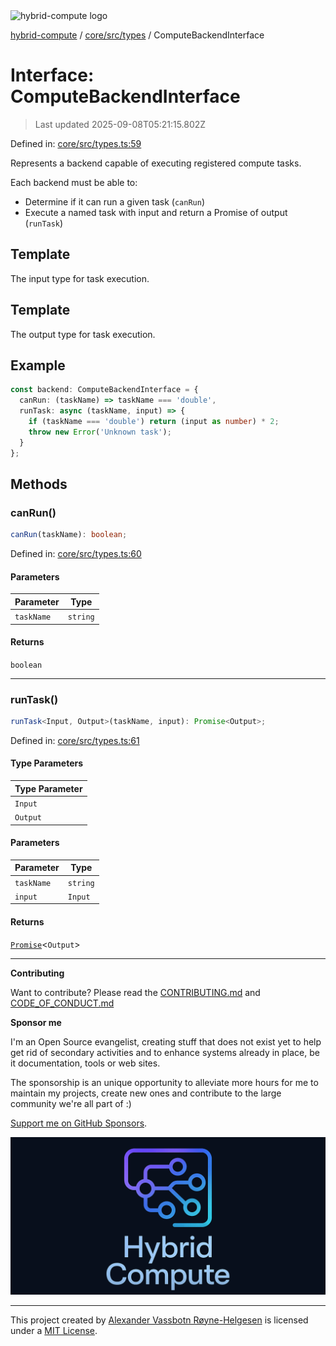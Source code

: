 <div><img alt="hybrid-compute logo" src="https://raw.githubusercontent.com/phun-ky/hybrid-compute/main/public/logo-hybrid-compute-horizontal-colored-package.svg?raw=true" style="max-height:32px;"/></div>

[hybrid-compute](../../../../README.md) / [core/src/types](../README.md) /
ComputeBackendInterface

# Interface: ComputeBackendInterface

> Last updated 2025-09-08T05:21:15.802Z

Defined in:
[core/src/types.ts:59](https://github.com/phun-ky/hybrid-compute/blob/main/packages/core/src/types.ts#L59)

Represents a backend capable of executing registered compute tasks.

Each backend must be able to:

- Determine if it can run a given task (`canRun`)
- Execute a named task with input and return a Promise of output (`runTask`)

## Template

The input type for task execution.

## Template

The output type for task execution.

## Example

```ts
const backend: ComputeBackendInterface = {
  canRun: (taskName) => taskName === 'double',
  runTask: async (taskName, input) => {
    if (taskName === 'double') return (input as number) * 2;
    throw new Error('Unknown task');
  }
};
```

## Methods

### canRun()

```ts
canRun(taskName): boolean;
```

Defined in:
[core/src/types.ts:60](https://github.com/phun-ky/hybrid-compute/blob/main/packages/core/src/types.ts#L60)

#### Parameters

| Parameter  | Type     |
| ---------- | -------- |
| `taskName` | `string` |

#### Returns

`boolean`

---

### runTask()

```ts
runTask<Input, Output>(taskName, input): Promise<Output>;
```

Defined in:
[core/src/types.ts:61](https://github.com/phun-ky/hybrid-compute/blob/main/packages/core/src/types.ts#L61)

#### Type Parameters

| Type Parameter |
| -------------- |
| `Input`        |
| `Output`       |

#### Parameters

| Parameter  | Type     |
| ---------- | -------- |
| `taskName` | `string` |
| `input`    | `Input`  |

#### Returns

[`Promise`](https://developer.mozilla.org/docs/Web/JavaScript/Reference/Global_Objects/Promise)<`Output`>

---

**Contributing**

Want to contribute? Please read the
[CONTRIBUTING.md](https://github.com/phun-ky/hybrid-compute/blob/main/CONTRIBUTING.md)
and
[CODE_OF_CONDUCT.md](https://github.com/phun-ky/hybrid-compute/blob/main/CODE_OF_CONDUCT.md)

**Sponsor me**

I'm an Open Source evangelist, creating stuff that does not exist yet to help
get rid of secondary activities and to enhance systems already in place, be it
documentation, tools or web sites.

The sponsorship is an unique opportunity to alleviate more hours for me to
maintain my projects, create new ones and contribute to the large community
we're all part of :)

[Support me on GitHub Sponsors](https://github.com/sponsors/phun-ky).

![@hybrid-compute banner with logo and text](https://github.com/phun-ky/hybrid-compute/blob/main/public/logo-banner.png?raw=true)

---

This project created by [Alexander Vassbotn Røyne-Helgesen](http://phun-ky.net)
is licensed under a [MIT License](https://choosealicense.com/licenses/mit/).
